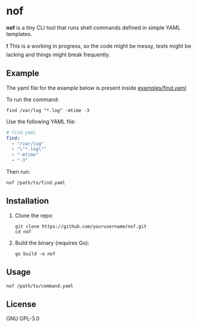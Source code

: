 # nof

**nof** is a tiny CLI tool that runs shell commands defined in simple YAML templates.

:exclamation: This is a working in progress, so the code might be messy, tests might be lacking 
and things might break frequently.

## Example

The yaml file for the example below is present inside [examples/find.yaml](examples/find.yaml)


To run the command:

```
find /var/log "*.log" -mtime -3
```

Use the following YAML file:

```yaml
# find.yaml
find:
  - "/var/log"
  - "\"*.log\""
  - "-mtime"
  - "-3"
```

Then run:

```
nof /path/to/find.yaml
```

## Installation

1. Clone the repo:

   ```
   git clone https://github.com/yourusername/nof.git
   cd nof
   ```

2. Build the binary (requires Go):

   ```
   go build -o nof
   ```

## Usage

```
nof /path/to/command.yaml
```

## License

GNU GPL-3.0
